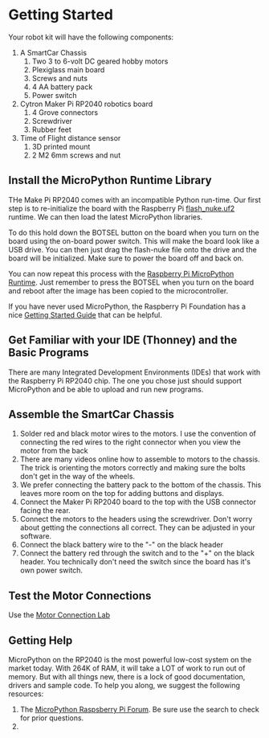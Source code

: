 # Getting Started

Your robot kit will have the following components:

1. A SmartCar Chassis
   1. Two 3 to 6-volt DC geared hobby motors
   2. Plexiglass main board
   3. Screws and nuts
   4. 4 AA battery pack
   5. Power switch
2. Cytron Maker Pi RP2040 robotics board
   1. 4 Grove connectors
   2. Screwdriver
   3. Rubber feet
3. Time of Flight distance sensor
   1. 3D printed mount
   2. 2 M2 6mm screws and nut

## Install the MicroPython Runtime Library

THe Make Pi RP2040 comes with an incompatible Python run-time.  Our first step is to re-initialize the board with the Raspberry Pi [flash_nuke.uf2](https://www.raspberrypi.org/documentation/pico/getting-started/static/6f6f31460c258138bd33cc96ddd76b91/flash_nuke.uf2) runtime.  We can then load the latest MicroPython libraries.

To do this hold down the BOTSEL button on the board when you turn on the board using the on-board power switch.  This will make the board look like a USB drive.  You can then just drag the flash-nuke file onto the drive and the board will be initialized.  Make sure to power the board off and back on.

You can now repeat this process with the [Raspberry Pi MicroPython Runtime](https://micropython.org/download/rp2-pico/rp2-pico-latest.uf2).  Just remember to press the BOTSEL when you turn on the board and reboot after the image has been copied to the microcontroller.

If you have never used MicroPython, the Raspberry Pi Foundation has a nice [Getting Started Guide](https://www.raspberrypi.org/documentation/microcontrollers/micropython.html) that can be helpful.

## Get Familiar with your IDE (Thonney) and the Basic Programs

There are many Integrated Development Environments (IDEs) that work with the Raspberry Pi RP2040 chip.  The one you chose just should support MicroPython and be able to upload and run new programs.

## Assemble the SmartCar Chassis

1. Solder red and black motor wires to the motors.  I use the convention of connecting the red wires to the right connector when you view the motor from the back
2. There are many videos online how to assemble to motors to the chassis.  The trick is orienting the motors correctly and making sure the bolts don't get in the way of the wheels.
3. We prefer connecting the battery pack to the bottom of the chassis.  This leaves more room on the top for adding buttons and displays.
4. Connect the Maker Pi RP2040 board to the top with the USB connector facing the rear.
5. Connect the motors to the headers using the screwdriver.  Don't worry about getting the connections all correct.  They can be adjusted in your software.
6. Connect the black battery wire to the "-" on the black header
7. Connect the battery red through the switch and to the "+" on the black header.  You technically don't need the switch since the board has it's own power switch.

## Test the Motor Connections

Use the [Motor Connection Lab](07-motor-connection-lab.md)

## Getting Help

MicroPython on the RP2040 is the most powerful low-cost system on the market today.  With 264K of RAM, it will take a LOT of work to run out of memory.  But with all things new, there is a lock of good documentation, drivers and sample code.  To help you along, we suggest the following resources:

1. The [MicroPython Raspsberry Pi Forum](https://forum.micropython.org/viewforum.php?f=21&sid=73745cabd6bbdacfd3e78419d5064dfe).  Be sure use the search to check for prior questions.
2.  

